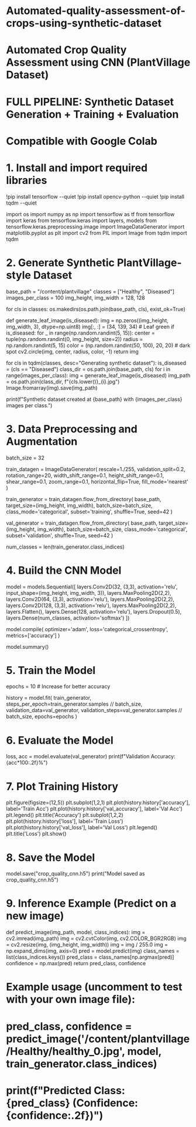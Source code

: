 # Automated-quality-assessment-of-crops-using-synthetic-dataset
# Automated Crop Quality Assessment using CNN (PlantVillage Dataset)
# FULL PIPELINE: Synthetic Dataset Generation + Training + Evaluation
# Compatible with Google Colab

# 1. Install and import required libraries
!pip install tensorflow --quiet
!pip install opencv-python --quiet
!pip install tqdm --quiet

import os
import numpy as np
import tensorflow as tf
from tensorflow import keras
from tensorflow.keras import layers, models
from tensorflow.keras.preprocessing.image import ImageDataGenerator
import matplotlib.pyplot as plt
import cv2
from PIL import Image
from tqdm import tqdm

# 2. Generate Synthetic PlantVillage-style Dataset
base_path = "/content/plantvillage"
classes = ["Healthy", "Diseased"]
images_per_class = 100
img_height, img_width = 128, 128

for cls in classes:
    os.makedirs(os.path.join(base_path, cls), exist_ok=True)

def generate_leaf_image(is_diseased):
    img = np.zeros((img_height, img_width, 3), dtype=np.uint8)
    img[:, :] = (34, 139, 34)  # Leaf green
    if is_diseased:
        for _ in range(np.random.randint(5, 15)):
            center = tuple(np.random.randint(0, img_height, size=2))
            radius = np.random.randint(5, 15)
            color = (np.random.randint(50, 100), 20, 20)  # dark spot
            cv2.circle(img, center, radius, color, -1)
    return img

for cls in tqdm(classes, desc="Generating synthetic dataset"):
    is_diseased = (cls == "Diseased")
    class_dir = os.path.join(base_path, cls)
    for i in range(images_per_class):
        img = generate_leaf_image(is_diseased)
        img_path = os.path.join(class_dir, f"{cls.lower()}_{i}.jpg")
        Image.fromarray(img).save(img_path)

print(f"Synthetic dataset created at {base_path} with {images_per_class} images per class.")

# 3. Data Preprocessing and Augmentation
batch_size = 32

train_datagen = ImageDataGenerator(
    rescale=1./255,
    validation_split=0.2,
    rotation_range=20,
    width_shift_range=0.1,
    height_shift_range=0.1,
    shear_range=0.1,
    zoom_range=0.1,
    horizontal_flip=True,
    fill_mode='nearest'
)

train_generator = train_datagen.flow_from_directory(
    base_path,
    target_size=(img_height, img_width),
    batch_size=batch_size,
    class_mode='categorical',
    subset='training',
    shuffle=True,
    seed=42
)

val_generator = train_datagen.flow_from_directory(
    base_path,
    target_size=(img_height, img_width),
    batch_size=batch_size,
    class_mode='categorical',
    subset='validation',
    shuffle=True,
    seed=42
)

num_classes = len(train_generator.class_indices)

# 4. Build the CNN Model
model = models.Sequential([
    layers.Conv2D(32, (3,3), activation='relu', input_shape=(img_height, img_width, 3)),
    layers.MaxPooling2D(2,2),
    layers.Conv2D(64, (3,3), activation='relu'),
    layers.MaxPooling2D(2,2),
    layers.Conv2D(128, (3,3), activation='relu'),
    layers.MaxPooling2D(2,2),
    layers.Flatten(),
    layers.Dense(128, activation='relu'),
    layers.Dropout(0.5),
    layers.Dense(num_classes, activation='softmax')
])

model.compile(
    optimizer='adam',
    loss='categorical_crossentropy',
    metrics=['accuracy']
)

model.summary()

# 5. Train the Model
epochs = 10  # Increase for better accuracy

history = model.fit(
    train_generator,
    steps_per_epoch=train_generator.samples // batch_size,
    validation_data=val_generator,
    validation_steps=val_generator.samples // batch_size,
    epochs=epochs
)

# 6. Evaluate the Model
loss, acc = model.evaluate(val_generator)
print(f"Validation Accuracy: {acc*100:.2f}%")

# 7. Plot Training History
plt.figure(figsize=(12,5))
plt.subplot(1,2,1)
plt.plot(history.history['accuracy'], label='Train Acc')
plt.plot(history.history['val_accuracy'], label='Val Acc')
plt.legend()
plt.title('Accuracy')
plt.subplot(1,2,2)
plt.plot(history.history['loss'], label='Train Loss')
plt.plot(history.history['val_loss'], label='Val Loss')
plt.legend()
plt.title('Loss')
plt.show()

# 8. Save the Model
model.save("crop_quality_cnn.h5")
print("Model saved as crop_quality_cnn.h5")

# 9. Inference Example (Predict on a new image)
def predict_image(img_path, model, class_indices):
    img = cv2.imread(img_path)
    img = cv2.cvtColor(img, cv2.COLOR_BGR2RGB)
    img = cv2.resize(img, (img_height, img_width))
    img = img / 255.0
    img = np.expand_dims(img, axis=0)
    pred = model.predict(img)
    class_names = list(class_indices.keys())
    pred_class = class_names[np.argmax(pred)]
    confidence = np.max(pred)
    return pred_class, confidence

# Example usage (uncomment to test with your own image file):
# pred_class, confidence = predict_image('/content/plantvillage/Healthy/healthy_0.jpg', model, train_generator.class_indices)
# print(f"Predicted Class: {pred_class} (Confidence: {confidence:.2f})")

